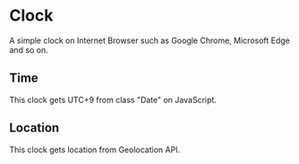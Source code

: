 # Clock

A simple clock on Internet Browser such as Google Chrome, Microsoft Edge and so on.

## Time

This clock gets UTC+9 from class "Date" on JavaScript.

## Location

This clock gets location from Geolocation API.